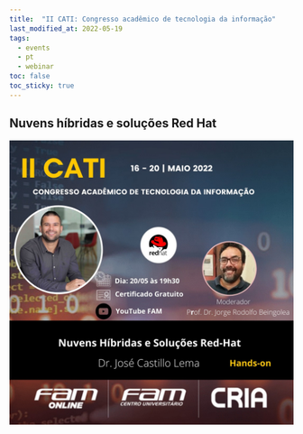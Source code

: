 ```yaml
---
title:  "II CATI: Congresso acadêmico de tecnologia da informação"
last_modified_at: 2022-05-19
tags:
  - events
  - pt
  - webinar
toc: false
toc_sticky: true
---
```


## Nuvens híbridas e soluções Red Hat

[![](/assets/images/posts/2022-05-19-cati22.jpeg)](https://www.youtube.com/watch?v=stKWaGk1__4)
